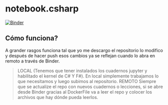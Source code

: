 # notebook.csharp
[![Binder](https://mybinder.org/badge_logo.svg)](https://mybinder.org/v2/gh/Enriquecerviro/notebook.csharp/master?urlpath=lab)
## Cómo funciona?
A grander rasgos funciona tal que yo me descargo el repositorio lo modifico y después de hacer push esos cambios ya se reflejan cuando lo abra en remoto a través de Binder.
> LOCAL
(Tenemos que tener instalados los cuadernos jupyter y habilitado el kernel de C# Y F#).
En local simplemente trabajamos lo que necesitamos y luego subimos al repositorio.
> REMOTO
Siempre que se actualize el repo con nuevos cuadernos o lecciones, si se abre desde Binder gracias al DockerFile va a leer el repo y colocer los archivos que hay dónde pueda leerlos.


